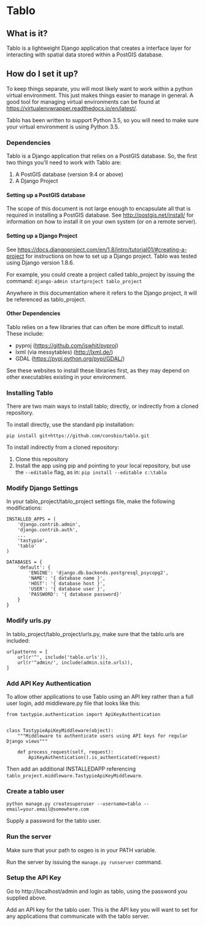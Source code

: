 # Tablo

## What is it?

Tablo is a lightweight Django application that creates a interface layer for interacting with spatial data
stored within a PostGIS database.

## How do I set it up?

To keep things separate, you will most likely want to work within a python virtual environment. This just makes
things easier to manage in general. A good tool for managing virtual environments can be found at
https://virtualenvwrapper.readthedocs.io/en/latest/.

Tablo has been written to support Python 3.5, so you will need to make sure your virtual environment is using
Python 3.5.

### Dependencies

Tablo is a Django application that relies on a PostGIS database. So, the first two things you'll need to work with
Tablo are:

1. A PostGIS database (version 9.4 or above)
2. A Django Project

#### Setting up a PostGIS database

The scope of this document is not large enough to encapsulate all that is required in installing a PostGIS database.
See http://postgis.net/install/ for information on how to install it on your own system (or on a remote server).

#### Setting up a Django Project

See https://docs.djangoproject.com/en/1.8/intro/tutorial01/#creating-a-project for instructions on how to set up
a Django project. Tablo was tested using Django version 1.8.6.

For example, you could create a project called tablo_project by issuing the command:
`django-admin startproject tablo_project`

Anywhere in this documentation where it refers to the Django project, it will be referenced as tablo_project.

#### Other Dependencies

Tablo relies on a few libraries that can often be more difficult to install. These include:

* pyproj (https://github.com/jswhit/pyproj)
* lxml (via messytables) (http://lxml.de/)
* GDAL (https://pypi.python.org/pypi/GDAL/)

See these websites to install these libraries first, as they may depend on other executables existing in your
environment.

### Installing Tablo

There are two main ways to install tablo; directly, or indirectly from a cloned repository.

To install directly, use the standard pip installation:

`pip install git+https://github.com/consbio/tablo.git`

To install indirectly from a cloned repository:

1. Clone this repository
2. Install the app using pip and pointing to your local repository, but use the `--editable` flag, as in:
`pip install --editable c:\tablo`

### Modify Django Settings

In your tablo_project/tablo_project settings file, make the following modifications:

```
INSTALLED_APPS = (
    'django.contrib.admin',
    'django.contrib.auth',
    ...
    'tastypie',
    'tablo'
)
```

```
DATABASES = {
    'default': {
        'ENGINE': 'django.db.backends.postgresql_psycopg2',
        'NAME': '{ database name }',
        'HOST': '{ database host }',
        'USER': '{ database user }',
        'PASSWORD': '{ database password}'
    }
}
```

### Modify urls.py

In tablo_project/tablo_project/urls.py, make sure that the tablo.urls are included:

```
urlpatterns = [
    url(r'^', include('tablo.urls')),
    url(r'^admin/', include(admin.site.urls)),
]
```

### Add API Key Authentication

To allow other applications to use Tablo using an API key rather than a full user login, add middleware.py file that
looks like this:

```
from tastypie.authentication import ApiKeyAuthentication


class TastypieApiKeyMiddleware(object):
    """Middleware to authenticate users using API keys for regular Django views"""

    def process_request(self, request):
        ApiKeyAuthentication().is_authenticated(request)
```

Then add an additional INSTALLEDAPP referencing `tablo_project.middleware.TastypieApiKeyMiddleware`.

### Create a tablo user

`python manage.py createsuperuser --username=tablo --email=your.email@somewhere.com`

Supply a password for the tablo user.

### Run the server

Make sure that your path to osgeo is in your PATH variable.

Run the server by issuing the `manage.py runserver` command.

### Setup the API Key

Go to http://localhost/admin and login as tablo, using the password you supplied above.

Add an API key for the tablo user. This is the API key you will want to set for any applications that communicate
with the tablo server.
